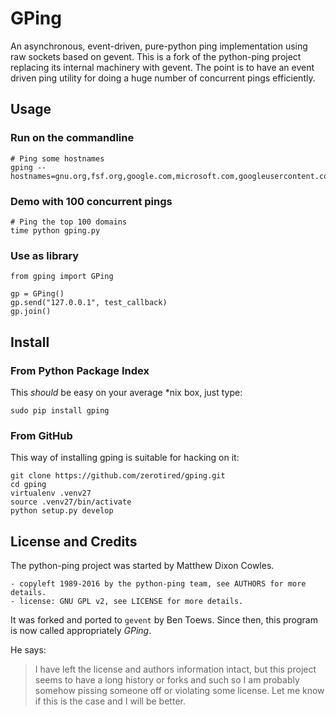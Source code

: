 # GPing #

An asynchronous, event-driven, pure-python ping implementation using raw sockets based on gevent.
This is a fork of the python-ping project replacing its internal machinery with gevent.
The point is to have an event driven ping utility for doing a huge number of concurrent pings efficiently.


## Usage ##

### Run on the commandline ###

    # Ping some hostnames
    gping --hostnames=gnu.org,fsf.org,google.com,microsoft.com,googleusercontent.com,live.com,stackoverflow.com,141.1.1.1,8.8.8.8,192.168.123.1,192.168.999.1

### Demo with 100 concurrent pings ###

    # Ping the top 100 domains
    time python gping.py

### Use as library ###

    from gping import GPing

    gp = GPing()
    gp.send("127.0.0.1", test_callback)
    gp.join()

## Install ##

### From Python Package Index ###
This *should* be easy on your average \*nix box, just type:

    sudo pip install gping


### From GitHub ###
This way of installing gping is suitable for hacking on it:

    git clone https://github.com/zerotired/gping.git
    cd gping
    virtualenv .venv27
    source .venv27/bin/activate
    python setup.py develop

## License and Credits ##

The python-ping project was started by Matthew Dixon Cowles.

    - copyleft 1989-2016 by the python-ping team, see AUTHORS for more details.
    - license: GNU GPL v2, see LICENSE for more details.

It was forked and ported to `gevent` by Ben Toews. Since then, this program is now called appropriately *GPing*.

He says:
> I have left the license and authors information intact, but this project seems to have a long history or forks and such
> so I am probably somehow pissing someone off or violating some license. Let me know if this is the case and I will be better.
